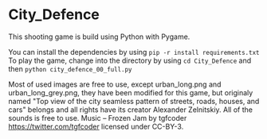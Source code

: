 # City_Defence

This shooting game is build using Python with Pygame.

You can install the dependencies by using `pip -r install requirements.txt`
To play the game, change into the directory by using `cd City_Defence` and then `python city_defence_00_full.py`

Most of used images are free to use, except urban_long.png and urban_long_grey.png, they have been modified for this game, but originaly named "Top view of the city seamless pattern of streets, roads, houses, and cars" belongs and all rights have its creator Alexander Zelnitskiy.
All of the sounds is free to use.
Music – Frozen Jam by tgfcoder <https://twitter.com/tgfcoder> licensed under CC-BY-3.
